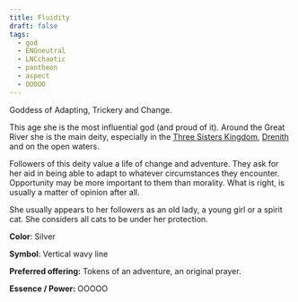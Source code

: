 ```yaml
---
title: Fluidity
draft: false
tags:
  - god
  - ENGneutral
  - LNCchaotic
  - pantheon
  - aspect
  - OOOOO
---
```

Goddess of Adapting, Trickery and Change. 

This age she is the most influential god (and proud of it). Around the Great River she is the main deity, especially in the [Three Sisters Kingdom](../Three%20Sister%20Kingdom/_Lore_Three_Sister_Kingdom.md), [Drenith](../Drenith%20League/_Lore_Drenith_League.md) and on the open waters.

Followers of this deity value a life of change and adventure. They ask for her aid in being able to adapt to whatever circumstances they encounter. Opportunity may be more important to them than morality. What is right, is usually a matter of opinion after all.

She usually appears to her followers as an old lady, a young girl or a spirit cat. She considers all cats to be under her protection.

**Color**: Silver

**Symbol**: Vertical wavy line

**Preferred offering:** Tokens of an adventure, an original prayer.

**Essence / Power:** OOOOO
